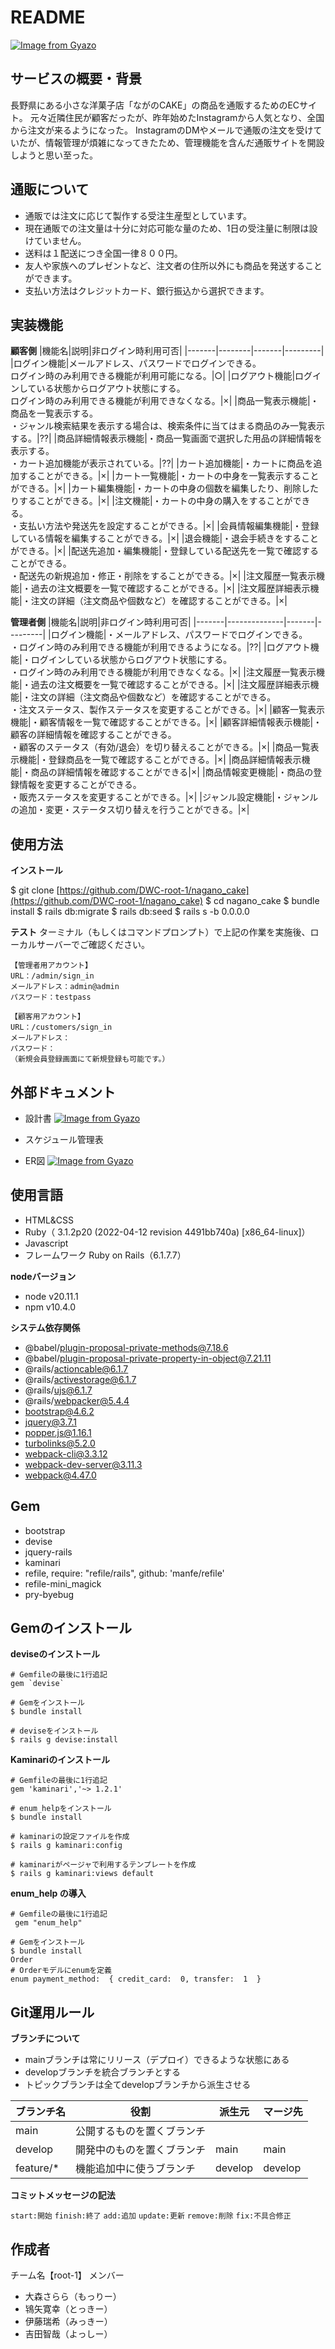 # README
[![Image from Gyazo](https://i.gyazo.com/71d9e5a7ded2d82cfdb6df93c2a7cec4.jpg)](https://gyazo.com/71d9e5a7ded2d82cfdb6df93c2a7cec4)

## サービスの概要・背景
長野県にある小さな洋菓子店「ながのCAKE」の商品を通販するためのECサイト。
元々近隣住民が顧客だったが、昨年始めたInstagramから人気となり、全国から注文が来るようになった。
InstagramのDMやメールで通販の注文を受けていたが、情報管理が煩雑になってきたため、管理機能を含んだ通販サイトを開設しようと思い至った。

## 通販について
- 通販では注文に応じて製作する受注生産型としています。
- 現在通販での注文量は十分に対応可能な量のため、1日の受注量に制限は設けていません。
- 送料は１配送につき全国一律８００円。
- 友人や家族へのプレゼントなど、注文者の住所以外にも商品を発送することができます。
- 支払い方法はクレジットカード、銀行振込から選択できます。

## 実装機能
__顧客側__
|機能名|説明|非ログイン時利用可否|
|-------|--------|-------|---------|
|ログイン機能|メールアドレス、パスワードでログインできる。<br>ログイン時のみ利用できる機能が利用可能になる。|○|
|ログアウト機能|ログインしている状態からログアウト状態にする。<br>ログイン時のみ利用できる機能が利用できなくなる。|×|
|商品一覧表示機能|・商品を一覧表示する。<br>・ジャンル検索結果を表示する場合は、検索条件に当てはまる商品のみ一覧表示する。|??|
|商品詳細情報表示機能|・商品一覧画面で選択した用品の詳細情報を表示する。<br>・カート追加機能が表示されている。|??|
|カート追加機能|・カートに商品を追加することができる。|×|
|カート一覧機能|・カートの中身を一覧表示することができる。|×|
|カート編集機能|・カートの中身の個数を編集したり、削除したりすることができる。|×|
|注文機能|・カートの中身の購入をすることができる。<br>・支払い方法や発送先を設定することができる。|×|
|会員情報編集機能|・登録している情報を編集することができる。|×|
|退会機能|・退会手続きをすることができる。|×|
|配送先追加・編集機能|・登録している配送先を一覧で確認することができる。<br>・配送先の新規追加・修正・削除をすることができる。|×|
|注文履歴一覧表示機能|・過去の注文概要を一覧で確認することができる。|×|
|注文履歴詳細表示機能|・注文の詳細（注文商品や個数など）を確認することができる。|×|

__管理者側__
|機能名|説明|非ログイン時利用可否|
|-------|--------------|-------|---------|
|ログイン機能|・メールアドレス、パスワードでログインできる。<br>・ログイン時のみ利用できる機能が利用できるようになる。|??|
|ログアウト機能|・ログインしている状態からログアウト状態にする。<br>・ログイン時のみ利用できる機能が利用できなくなる。|×|
|注文履歴一覧表示機能|・過去の注文概要を一覧で確認することができる。|×|
|注文履歴詳細表示機能|・注文の詳細（注文商品や個数など）を確認することができる。<br>・注文ステータス、製作ステータスを変更することができる。|×|
|顧客一覧表示機能|・顧客情報を一覧で確認することができる。|×|
|顧客詳細情報表示機能|・顧客の詳細情報を確認することができる。<br>・顧客のステータス（有効/退会）を切り替えることができる。|×|
|商品一覧表示機能|・登録商品を一覧で確認することができる。|×|
|商品詳細情報表示機能|・商品の詳細情報を確認することができる|×|
|商品情報変更機能|・商品の登録情報を変更することができる。<br>・販売ステータスを変更することができる。|×|
|ジャンル設定機能|・ジャンルの追加・変更・ステータス切り替えを行うことができる。|×|

## 使用方法
__インストール__

$ git clone [https://github.com/DWC-root-1/nagano_cake](https://github.com/DWC-root-1/nagano_cake)
$ cd nagano_cake
$ bundle install
$ rails db:migrate
$ rails db:seed
$ rails s -b 0.0.0.0

__テスト__
ターミナル（もしくはコマンドプロンプト）で上記の作業を実施後、ローカルサーバーでご確認ください。

```
【管理者用アカウント】
URL：/admin/sign_in
メールアドレス：admin@admin
パスワード：testpass
```
```
【顧客用アカウント】
URL：/customers/sign_in
メールアドレス：
パスワード：
（新規会員登録画面にて新規登録も可能です。）
```

## 外部ドキュメント
- 設計書
[![Image from Gyazo](https://i.gyazo.com/bfd5292ff0caf890d0b0ab6d3e6799b5.png)](https://gyazo.com/bfd5292ff0caf890d0b0ab6d3e6799b5)

- スケジュール管理表

- ER図
[![Image from Gyazo](https://i.gyazo.com/354b288c70042159db4c54f3d7696fb8.png)](https://gyazo.com/354b288c70042159db4c54f3d7696fb8)

 ## 使用言語
- HTML&CSS
- Ruby（ 3.1.2p20 (2022-04-12 revision 4491bb740a) [x86_64-linux]）
- Javascript
- フレームワーク
Ruby on Rails（6.1.7.7）

__nodeバージョン__
 - node v20.11.1
 - npm v10.4.0

__システム依存関係__
- @babel/plugin-proposal-private-methods@7.18.6
- @babel/plugin-proposal-private-property-in-object@7.21.11
- @rails/actioncable@6.1.7
- @rails/activestorage@6.1.7
- @rails/ujs@6.1.7
- @rails/webpacker@5.4.4
- bootstrap@4.6.2
- jquery@3.7.1
- popper.js@1.16.1
- turbolinks@5.2.0
- webpack-cli@3.3.12
- webpack-dev-server@3.11.3
- webpack@4.47.0

## Gem
 - bootstrap
 - devise
 - jquery-rails
 - kaminari
 - refile, require: "refile/rails", github: 'manfe/refile'
 - refile-mini_magick
 - pry-byebug


## Gemのインストール
__deviseのインストール__
```
# Gemfileの最後に1行追記
gem `devise`

# Gemをインストール
$ bundle install

# deviseをインストール
$ rails g devise:install
```

__Kaminariのインストール__
```
# Gemfileの最後に1行追記
gem 'kaminari','~> 1.2.1'

# enum_helpをインストール
$ bundle install

# kaminariの設定ファイルを作成
$ rails g kaminari:config

# kaminariがページャで利用するテンプレートを作成
$ rails g kaminari:views default
```

__enum_help の導入__
```
# Gemfileの最後に1行追記
 gem "enum_help"

# Gemをインストール
$ bundle install
Order
# Orderモデルにenumを定義
enum payment_method:  { credit_card:  0, transfer:  1  }
```

## Git運用ルール

__ブランチについて__

- mainブランチは常にリリース（デプロイ）できるような状態にある
- developブランチを統合ブランチとする
- トピックブランチは全てdevelopブランチから派生させる

|ブランチ名       |役割                      |派生元  |マージ先  |
|----------------|-------------------------|-------|---------|
|main            |公開するものを置くブランチ  |        |　       |
|develop         |開発中のものを置くブランチ  |main    |main     |
|feature/*       |機能追加中に使うブランチ    |develop |develop  |

__コミットメッセージの記法__

`start:開始`
`finish:終了`
`add:追加`
`update:更新`
`remove:削除`
`fix:不具合修正`


## 作成者
チーム名【root-1】
メンバー
- 大森さらら（もっりー）
- 鴇矢寛幸（とっきー）
- 伊藤瑞希（みっきー）
- 吉田智哉（よっしー）